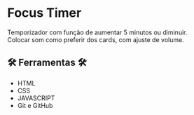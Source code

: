 # Focus Timer
Temporizador com função de aumentar 5 minutos ou diminuir. <br>
Colocar som como preferir dos cards, com ajuste de volume.

## 🛠️ Ferramentas 🛠️

- HTML 
- CSS 
- JAVASCRIPT
- Git e GitHub


